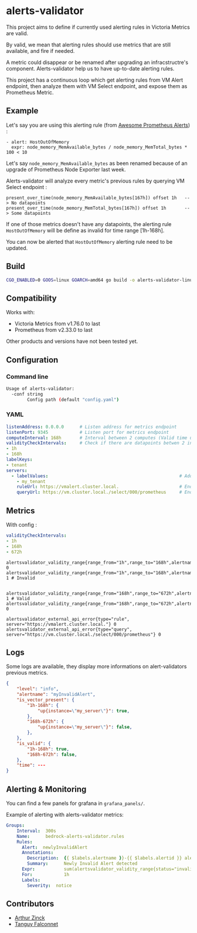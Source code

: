 # alerts-validator

This project aims to define if currently used alerting rules in Victoria Metrics are valid.

By valid, we mean that alerting rules should use metrics that are still available, and fire if needed.

A metric could disappear or be renamed after upgrading an infracstructre's component. Alerts-validator help us to have up-to-date alerting rules.

This project has a continuous loop which get alerting rules from VM Alert endpoint, then analyze them with VM Select endpoint, and expose them as Prometheus Metric.

## Example

Let's say you are using this alerting rule (from [Awesome Prometheus Alerts](https://awesome-prometheus-alerts.grep.to/rules.html#rule-host-and-hardware-1-1)) : 

```
- alert: HostOutOfMemory
  expr: node_memory_MemAvailable_bytes / node_memory_MemTotal_bytes * 100 < 10
```

Let's say `node_memory_MemAvailable_bytes` as been renamed because of an upgrade of Prometheus Node Exporter last week.

Alerts-validator will analyze every metric's previous rules by querying VM Select endpoint :

```
present_over_time(node_memory_MemAvailable_bytes[167h]) offset 1h   --> No datapoints
present_over_time(node_memory_MemTotal_bytes[167h]) offset 1h       --> Some datapoints
```

If one of those metrics doesn't have any datapoints, the alerting rule `HostOutOfMemory` will be define as invalid for time range [1h-168h].

You can now be alerted that `HostOutOfMemory` alerting rule need to be updated.

## Build

```sh
CGO_ENABLED=0 GOOS=linux GOARCH=amd64 go build -o alerts-validator-linux-amd64
```

## Compatibility

Works with:
- Victoria Metrics from v1.76.0 to last
- Prometheus from v2.33.0 to last

Other products and versions have not been tested yet.

## Configuration

### Command line

```sh
Usage of alerts-validator:
  -conf string
        Config path (default "config.yaml")
```

### YAML

```yaml
listenAddress: 0.0.0.0      # Listen address for metrics endpoint
listenPort: 9345            # Listen port for metrics endpoint
computeInterval: 168h       # Interval between 2 computes (Valid time units are "s", "m", "h". )
validityCheckIntervals:     # Check if there are datapoints betwen 2 intervals (Valid time units are "s", "m", "h". Truncated to minute. )
- 1h
- 168h
labelKeys:
- tenant
servers:
  - labelValues:                                                  # Added in metric label
    - my_tenant
    ruleUrl: https://vmalert.cluster.local.                       # Endpoint to get rules           /api/v1/rules
    queryUrl: https://vm.cluster.local./select/000/prometheus     # Endpoint to validate metrics    /api/v1/query
```

## Metrics

With config :

```yaml
validityCheckIntervals:
- 1h
- 168h
- 672h
```

```
alertsvalidator_validity_range{range_from="1h",range_to="168h",alertname="my_alert",status="valid"}     0
alertsvalidator_validity_range{range_from="1h",range_to="168h",alertname="my_alert",status="invalid"}   1 # Invalid


alertsvalidator_validity_range{range_from="168h",range_to="672h",alertname="my_alert",status="valid"}   1 # Valid
alertsvalidator_validity_range{range_from="168h",range_to="672h",alertname="my_alert",status="invalid"} 0

alertsvalidator_external_api_error{type="rule", server="https://vmalert.cluster.local."} 0
alertsvalidator_external_api_error{type="query", server="https://vm.cluster.local./select/000/prometheus"} 0
```

## Logs

Some logs are available, they display more informations on alert-validators previous metrics.

```json
{
    "level": "info",
    "alertname": "myInvalidAlert",
    "is_vector_present": {
        "1h-168h": {
            "up{instance=\"my_server\"}": true,
        },
        "168h-672h": {
            "up{instance=\"my_server\"}": false,
        },
    },
    "is_valid": {
        "1h-168h": true,
        "168h-672h": false,
    },
    "time": ---
}
```

## Alerting & Monitoring

You can find a few panels for grafana in `grafana_panels/`.

Example of alerting with alerts-validator metrics:

```yaml
Groups:
    Interval:  300s
    Name:      bedrock-alerts-validator.rules
    Rules:
      Alert:  newlyInvalidAlert
      Annotations:
        Description:  {{ $labels.alertname }}-{{ $labels.alertid }} alerting rule has been recently detected as invalid by alerts-validator
        Summary:      Newly Invalid Alert detected
      Expr:           sum(alertsvalidator_validity_range{status="invalid"}) by (alertname, alertid) + sum(alertsvalidator_validity_range{status="valid"}) by (alertname, alertid) offset 2h == 2
      For:            1h
      Labels:
        Severity:  notice
```


## Contributors

- [Arthur Zinck](https://github.com/arthurzinck)
- [Tanguy Falconnet](https://github.com/tanguyfalconnet)
